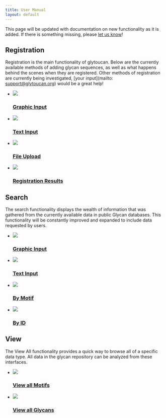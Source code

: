 ```yaml
---
title: User Manual
layout: default
---
```


This page will be updated with documentation on new functionality as it is added.  If there is something missing, please [let us know](/team)!

Registration
-----------------------------------------

Registration is the main functionality of glytoucan.  Below are the currently available methods of adding glycan sequences, as well as what happens behind the scenes when they are registered.  Other methods of registration are currently being investigated, [your input](mailto: support@glytoucan.org) would be a great help!

<ul class="lesson-images">
  <li>
    <a href="../manual/registration-graphical">
      <img src="../images/manual/registration-graphical.png">
      <h3>Graphic Input</h3>
    </a>
  </li>
  <li>
    <a href="../manual/registration-text">
      <img src="../images/manual/registration-text.png">
      <h3>Text Input</h3>
    </a>
  </li>
  <li>
    <a href="../manual/registration-upload">
      <img src="../images/manual/registration-upload.png">
      <h3>File Upload</h3>
    </a>
  </li>
  <li>
    <a href="../manual/registration-result">
      <img src="../images/manual/registration-result.png">
      <h3>Registration Results</h3>
    </a>
  </li>
</ul>

Search
---------------

The search functionality displays the wealth of information that was gathered from the currently available data in public Glycan databases.  This functionality will be constantly improved and expanded to include data requested by users.

<ul class="lesson-images">
  <li>
    <a href="../manual/search-graphical">
      <img src="../images/manual/search-graphical.png">
      <h3>Graphic Input</h3>
    </a>
  </li>
  <li>
    <a href="../manual/search-text">
      <img src="../images/manual/search-text.png">
      <h3>Text Input</h3>
    </a>
  </li>
  <li>
    <a href="../manual/search-motif">
      <img src="../images/manual/search-motif.png">
      <h3>By Motif</h3>
    </a>
  </li>
  <li>
    <a href="../manual/search-id">
      <img src="../images/manual/search-id.png">
      <h3>By ID</h3>
    </a>
  </li>
</ul>

View
---------------

The View All functionality provides a quick way to browse all of a specific data type.  All data in the glycan repository can be analyzed from these interfaces. 

<ul class="lesson-images">
  <li>
    <a href="../manual/browse-motif">
      <img src="../images/manual/browse-motif.png">
      <h3>View all Motifs</h3>
    </a>
  </li>
  <li>
    <a href="../manual/browse-glycan">
      <img src="../images/manual/browse-glycan.png">
      <h3>View all Glycans</h3>
    </a>
  </li>
</ul>
